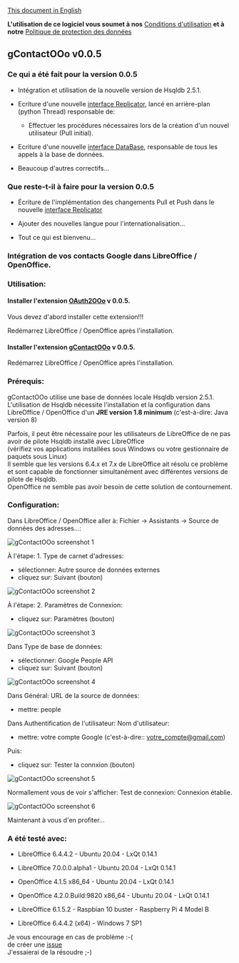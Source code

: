[This document in English](https://github.com/prrvchr/gContactOOo/README.md)

**L'utilisation de ce logiciel vous soumet à nos** [Conditions d'utilisation](https://prrvchr.github.io/gContactOOo/gContactOOo/registration/TermsOfUse_fr) **et à notre** [Politique de protection des données](https://prrvchr.github.io/gContactOOo/gContactOOo/registration/PrivacyPolicy_fr)

## gContactOOo v0.0.5

### Ce qui a été fait pour la version 0.0.5

- Intégration et utilisation de la nouvelle version de Hsqldb 2.5.1.

- Ecriture d'une nouvelle [interface Replicator](https://github.com/prrvchr/gContactOOo/blob/master/CloudContactOOo/python/cloudcontact/replicator.py), lancé en arrière-plan (python Thread) responsable de:

    - Effectuer les procédures nécessaires lors de la création d'un nouvel utilisateur (Pull initial).

- Ecriture d'une nouvelle [interface DataBase](https://github.com/prrvchr/gContactOOo/blob/master/CloudContactOOo/python/cloudcontact/database.py), responsable de tous les appels à la base de données.

- Beaucoup d'autres correctifs...

### Que reste-t-il à faire pour la version 0.0.5

- Écriture de l'implémentation des changements Pull et Push dans le nouvelle [interface Replicator](https://github.com/prrvchr/gContactOOo/blob/master/CloudContactOOo/python/cloudcontact/replicator.py)

- Ajouter des nouvelles langue pour l'internationalisation...

- Tout ce qui est bienvenu...

### Intégration de vos contacts Google dans LibreOffice / OpenOffice.

### Utilisation:

#### Installer l'extension [OAuth2OOo](https://github.com/prrvchr/OAuth2OOo/raw/master/OAuth2OOo.oxt) v 0.0.5.

Vous devez d'abord installer cette extension!!!

Redémarrez LibreOffice / OpenOffice après l'installation.

#### Installer l'extension [gContactOOo](https://github.com/prrvchr/gContactOOo/raw/master/gContactOOo.oxt) v 0.0.5.

Redémarrez LibreOffice / OpenOffice après l'installation.

### Prérequis:

gContactOOo utilise une base de données locale Hsqldb version 2.5.1.  
L'utilisation de Hsqldb nécessite l'installation et la configuration dans
LibreOffice / OpenOffice d'un **JRE version 1.8 minimum** (c'est-à-dire: Java version 8)

Parfois, il peut être nécessaire pour les utilisateurs de LibreOffice de ne pas avoir de pilote Hsqldb installé avec LibreOffice  
(vérifiez vos applications installées sous Windows ou votre gestionnaire de paquets sous Linux)  
Il semble que les versions 6.4.x et 7.x de LibreOffice ait résolu ce problème et sont capable de fonctionner simultanément avec différentes versions de pilote de Hsqldb.  
OpenOffice ne semble pas avoir besoin de cette solution de contournement.

### Configuration:

Dans LibreOffice / OpenOffice aller à: Fichier -> Assistants -> Source de données des adresses...:

![gContactOOo screenshot 1](gContactOOo-1.png)

À l'étape: 1. Type de carnet d'adresses:
- sélectionner: Autre source de données externes
- cliquez sur: Suivant (bouton)

![gContactOOo screenshot 2](gContactOOo-2.png)

À l'étape: 2. Paramètres de Connexion:
- cliquez sur: Paramètres (bouton)

![gContactOOo screenshot 3](gContactOOo-3.png)

Dans Type de base de données:
- sélectionner: Google People API
- cliquez sur: Suivant (bouton)

![gContactOOo screenshot 4](gContactOOo-4.png)

Dans Général: URL de la source de données:
- mettre: people

Dans Authentification de l'utilisateur: Nom d'utilisateur:
- mettre: votre compte Google (c'est-à-dire:: votre_compte@gmail.com)

Puis:
- cliquez sur: Tester la connxion (bouton)

![gContactOOo screenshot 5](gContactOOo-5.png)

Normallement vous de voir s'afficher: Test de connexion: Connexion établie.

![gContactOOo screenshot 6](gContactOOo-6.png)

Maintenant à vous d'en profiter...

### A été testé avec:

* LibreOffice 6.4.4.2 - Ubuntu 20.04 -  LxQt 0.14.1

* LibreOffice 7.0.0.0.alpha1 - Ubuntu 20.04 -  LxQt 0.14.1

* OpenOffice 4.1.5 x86_64 - Ubuntu 20.04 - LxQt 0.14.1

* OpenOffice 4.2.0.Build:9820 x86_64 - Ubuntu 20.04 - LxQt 0.14.1

* LibreOffice 6.1.5.2 - Raspbian 10 buster - Raspberry Pi 4 Model B

* LibreOffice 6.4.4.2 (x64) - Windows 7 SP1

Je vous encourage en cas de problème :-(  
de créer une [issue](https://github.com/prrvchr/gContactOOo/issues/new)  
J'essaierai de la résoudre ;-)

